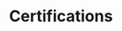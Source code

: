 ---
layout: certifications
title: Certifications
permalink: /certifications/
credly-certs:
  - { title: "AWS Certified Solutions Architect – Associate",
        id: "17f72bd2-73d4-4001-90f0-7546ab695a45"
    }
  - { title: "AWS Certified Solutions Architect – Professional",
        id: "b4f9d4e6-30f0-40a7-8b3e-1048b06a83f8"
    }
  - { title: "CKA: Certified Kubernetes Administrator",
        id: "80c109ab-d574-44c3-a535-beabccfb3cf0",
    }
  - { title: "CKAD: Certified Kubernetes Application Developer",
        id: "e6802be9-77fc-475e-a093-55963410db98",
        expired: true
    }
  - { title: "AWTerraform: Certified HashiCorp Implementation Partner (CHIP)S",
        id: "8d579913-fd46-4ca2-9adb-da11a566591c",
    }
  - { title: "VMware Certified Professional - Application Modernization 2022",
        id: "ca621a2d-32eb-4dc7-9239-a1d2fa5a5c8c",
    }
  - { title: "HashiCorp Certified: Consul Associate (002)",
        id: "24f464af-07d4-44b6-8254-7110d416c7a2",
    }
  - { title: "Vault: Certified HashiCorp Implementation Partner (CHIP)",
        id: "60b9ce0d-56c9-49d8-90e0-60c9d4384ff8",
    }
  - { title: "Terraform: Authorized HashiCorp Instructor",
        id: "bcd82b0d-1007-441e-b9a4-0a236070dea1",
    }
  - { title: "Vault: Authorized HashiCorp Instructor",
        id: "2db2e8cd-f9f4-4264-b819-e195510f03f6",
    }
---